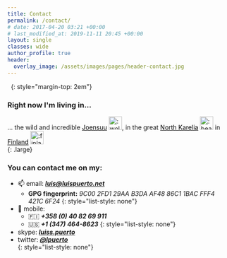 ```yaml
---
title: Contact
permalink: /contact/
# date: 2017-04-20 03:21 +00:00
# last_modified_at: 2019-11-11 20:45 +00:00
layout: single
classes: wide
author_profile: true
header:
  overlay_image: /assets/images/pages/header-contact.jpg
---
```


&nbsp;
{: style="margin-top: 2em"}

### Right now I'm living in...

… the wild and incredible <a style="color: #000000;" href="https://en.wikipedia.org/wiki/Joensuu">Joensuu</a> <img class="emoji" title=":wolf:" alt=":wolf:" src="https://emojipedia-us.s3.dualstack.us-west-1.amazonaws.com/thumbs/120/apple/155/wolf-face_1f43a.png" height="30" width="30">, in the great <a style="color: #000000;" href="https://en.wikipedia.org/wiki/North_Karelia">North Karelia</a> <img class="emoji" title=":bear:" alt=":bear:" src="https://emojipedia-us.s3.dualstack.us-west-1.amazonaws.com/thumbs/120/apple/155/bear-face_1f43b.png" height="30" width="30"> in <a style="color: #000000;" href="https://en.wikipedia.org/wiki/Finland">Finland</a> <img class="emoji" title=":finland:" alt=":finland:" src="https://github.githubassets.com/images/icons/emoji/unicode/1f1eb-1f1ee.png" height="30" width="30">  
{: .large} 

### You can contact me on my:

  * :mailbox: email: ***[luis@luispuerto.net](mailto:luis@luispuerto.net)***   
      * <i class="fas fa-fingerprint"></i> **GPG fingerprint:** *9C00 2FD1 29AA B3DA AF48  86C1 1BAC FFF4 421C 6F24*
      {: style="list-style: none"}
  * :iphone: mobile: 
      * :finland: ***+358 (0) 40 82 69 911*** <i class="fas fa-comment" style="color: #7D7D7D"></i> <i class="fab fa-apple" style="color: #7D7D7D"></i> <i class="fab fa-whatsapp-square" style="color: #1EBEA5"></i> <i class="fab fa-telegram" style="color: #0088CC"></i>
      * :us: ***+1 (347) 464-8623*** <i class="fab fa-google" style="color: #db3236"></i> <i class="fas fa-robot" style="color: #4885ed"></i>
      {: style="list-style: none"}
  * <i class="fab fa-skype" style="color: #00AFF0"></i> skype: ***[luiss.puerto](skype:luiss.puerto?chat)***
  * <i class="fab fa-twitter"></i> twitter: ***[@lpuerto](https://twitter.com/lpuerto)***   
{: style="list-style: none"}
